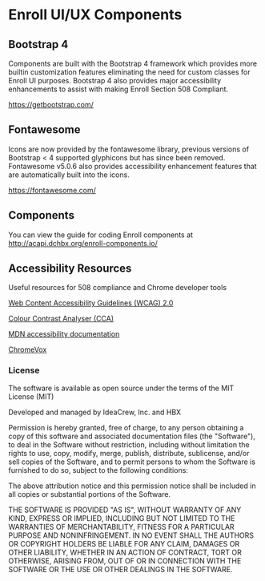 # Enroll UI/UX Components

## Bootstrap 4

Components are built with the Bootstrap 4 framework which provides more builtin customization features eliminating the need for custom classes for Enroll UI purposes.  Bootstrap 4 also provides major accessibility enhancements to assist with making Enroll Section 508 Compliant.

https://getbootstrap.com/

## Fontawesome

Icons are now provided by the fontawesome library, previous versions of Bootstrap < 4 supported glyphicons but has since been removed.  Fontawesome v5.0.6 also provides accessibility enhancement features that are automatically built into the icons.

https://fontawesome.com/

## Components

You can view the guide for coding Enroll components at http://acapi.dchbx.org/enroll-components.io/

## Accessibility Resources

Useful resources for 508 compliance and Chrome developer tools

[Web Content Accessibility Guidelines (WCAG) 2.0](https://www.w3.org/TR/WCAG20/)

[Colour Contrast Analyser (CCA)](https://developer.paciellogroup.com/resources/contrastanalyser/)

[MDN accessibility documentation](https://developer.mozilla.org/en-US/docs/Web/Accessibility)

[ChromeVox](https://chrome.google.com/webstore/detail/chromevox/kgejglhpjiefppelpmljglcjbhoiplfn) 


### License

The software is available as open source under the terms of the MIT License (MIT)

Developed and managed by IdeaCrew, Inc. and HBX

Permission is hereby granted, free of charge, to any person obtaining a copy
of this software and associated documentation files (the "Software"), to deal
in the Software without restriction, including without limitation the rights
to use, copy, modify, merge, publish, distribute, sublicense, and/or sell
copies of the Software, and to permit persons to whom the Software is
furnished to do so, subject to the following conditions:

The above attribution notice and this permission notice shall be included in
all copies or substantial portions of the Software.

THE SOFTWARE IS PROVIDED "AS IS", WITHOUT WARRANTY OF ANY KIND, EXPRESS OR
IMPLIED, INCLUDING BUT NOT LIMITED TO THE WARRANTIES OF MERCHANTABILITY,
FITNESS FOR A PARTICULAR PURPOSE AND NONINFRINGEMENT. IN NO EVENT SHALL THE
AUTHORS OR COPYRIGHT HOLDERS BE LIABLE FOR ANY CLAIM, DAMAGES OR OTHER
LIABILITY, WHETHER IN AN ACTION OF CONTRACT, TORT OR OTHERWISE, ARISING FROM,
OUT OF OR IN CONNECTION WITH THE SOFTWARE OR THE USE OR OTHER DEALINGS IN
THE SOFTWARE.